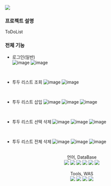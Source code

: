 <img src="https://capsule-render.vercel.app/api?type=waving&color=auto&height=200&section=header&text=To&nbsp;Do&nbsp;List&fontSize=90" />

### 프로젝트 설명
ToDoList



### 전체 기능
- 로그인(일반) <br>
![image](https://github.com/kwonsi/TodoList/assets/125863816/850af90d-590e-4b3c-929f-dff87b47f317)
![image](https://github.com/kwonsi/TodoList/assets/125863816/8bb8fad2-db9d-43f0-b252-3007976c49a7)

   
    <br>
- 투두 리스트 조회
  ![image](https://github.com/kwonsi/TodoList/assets/125863816/74c382f3-c3cc-4ea0-895e-7e16d97b95e0)
  ![image](https://github.com/kwonsi/TodoList/assets/125863816/54aa9e0d-6392-411a-8834-22788e326a63)
  
  <br>
- 투두 리스트 삽입
   ![image](https://github.com/kwonsi/TodoList/assets/125863816/d20d1608-96be-44db-a1aa-60c2e84bdfe4)
![image](https://github.com/kwonsi/TodoList/assets/125863816/13c21632-3795-4405-81c9-473e493114c4)
![image](https://github.com/kwonsi/TodoList/assets/125863816/2e75ae94-ebb0-4659-8fb1-bf1606d3a2dc)
  
  <br>
- 투두 리스트 선택 삭제
  ![image](https://github.com/kwonsi/TodoList/assets/125863816/af2c6c62-d5a7-4b26-8b8f-571c1d53de78)
![image](https://github.com/kwonsi/TodoList/assets/125863816/9c19e68d-1e02-43cd-9570-80d64792f7f0)
![image](https://github.com/kwonsi/TodoList/assets/125863816/066ea62b-cee1-4b43-8e3a-64ee96e24401)
  
  <br>
- 투두 리스트 전체 삭제
  ![image](https://github.com/kwonsi/TodoList/assets/125863816/ddb3debd-e2d8-4141-831a-fbd6cfc59676)
![image](https://github.com/kwonsi/TodoList/assets/125863816/f347625a-2cbf-4cd8-83ab-9e5d9061b633)
![image](https://github.com/kwonsi/TodoList/assets/125863816/7c95c1b0-b594-45b5-9d37-bf0071fee6de)

<br>

<div align="center">
    <div align="center">
    언어, DataBase<br>
</div>
	<img src="https://img.shields.io/badge/Java-007396?style=flat&logo=Java&logoColor=white" />
	<img src="https://img.shields.io/badge/HTML5-E34F26?style=flat&logo=HTML5&logoColor=white" />
	<img src="https://img.shields.io/badge/CSS3-1572B6?style=flat&logo=CSS3&logoColor=white" />
	<img src="https://img.shields.io/badge/javascript-F7DF1E?style=flat&logo=javascript&logoColor=white" />
  <img src="https://img.shields.io/badge/Oracle SQL-F80000?style=flat&logo=oracle&logoColor=white" />
  <img src="https://img.shields.io/badge/jQuery-0769AD?style=flat&logo=jquery&logoColor=white" />
</div>
<br>
<div align="center">
    <div align="center">
    Tools, WAS <br>
</div>
<div align="center">
    <img src="https://img.shields.io/badge/Spring-6DB33F?style=flat&logo=spring&logoColor=white" />
    <img src="https://img.shields.io/badge/eclipseIDE-2C2255?style=flat&logo=eclipseide&logoColor=white" />
    <img src="https://img.shields.io/badge/Visual Studio Code-007ACC?style=flat&logo=visualstudiocode&logoColor=white" />
    <img src="https://img.shields.io/badge/Apache&nbsp;Tomcat-F8DC75?style=flat&logo=apachetomcat&logoColor=black" />
</div>
  
